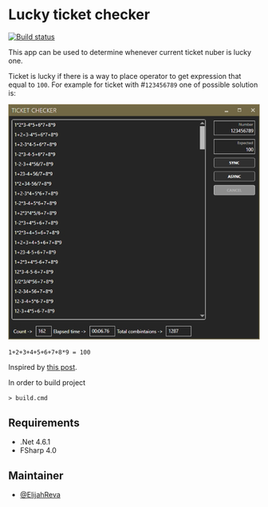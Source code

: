 # Lucky ticket checker
[![Build status](https://ci.appveyor.com/api/projects/status/1gq6mkaklakw6cth/branch/master?svg=true)](https://ci.appveyor.com/project/ElijahReva/ticket-problem/branch/master)

This app can be used to determine whenever current ticket nuber is lucky one.

Ticket is lucky if there is a way to place operator to get expression that equal to  `100`.
For example for ticket with #`123456789` one of possible solution is:

![Screenshot](/docs/example.jpg)

    1+2+3+4+5+6+7+8*9 = 100

Inspired by [this post](https://habrahabr.ru/post/115066/).

In order to build project

    > build.cmd

## Requirements

* .Net 4.6.1
* FSharp 4.0

## Maintainer

- [@ElijahReva](https://github.com/ElijahReva)